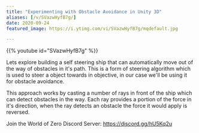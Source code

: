 ```yaml
---
title: "Experimenting with Obstacle Avoidance in Unity 3D"
aliases: [/v/SVazwHyfB7g/]
date: 2020-09-24
featured_image: https://i.ytimg.com/vi/SVazwHyfB7g/mqdefault.jpg

---
```


{{% youtube id="SVazwHyfB7g" %}}

Lets explore building a self steering ship that can automatically move out of the way of obstacles in it's path. This is a form of steering algorithm which is used to steer a object towards in objective, in our case we'll be using it for obstacle avoidance.

This approach works by casting a number of rays in front of the ship which can detect obstacles in the way. Each ray provides a portion of the force in it's direction, when the ray detects an obstacle the force it would apply is reversed.

Join the World of Zero Discord Server: https://discord.gg/hU5Kq2u